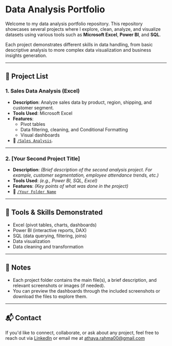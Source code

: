 # Data Analysis Portfolio

Welcome to my data analysis portfolio repository. This repository showcases several projects where I explore, clean, analyze, and visualize datasets using various tools such as **Microsoft Excel**, **Power BI**, and **SQL**.

Each project demonstrates different skills in data handling, from basic descriptive analysis to more complex data visualization and business insights generation.

---

## 📁 Project List

### 1. **Sales Data Analysis (Excel)**
- **Description**: Analyze sales data by product, region, shipping, and customer segment. 
- **Tools Used**: Microsoft Excel
- **Features**:
  - Pivot tables
  - Data filtering, cleaning, and Conditional Formatting
  - Visual dashboards
- 📂 [`/Sales Analysis`]([./Sales%20Analysis%20Portfolio][https://github.com/AthayaRahma00/My-portfolio/blob/main/Sales%20Analysis-Portfolio.xlsx]).

---

### 2. **[Your Second Project Title]**
- **Description**: *(Brief description of the second analysis project. For example, customer segmentation, employee attendance trends, etc.)*
- **Tools Used**: *(e.g., Power BI, SQL, Excel)*
- **Features**: *(Key points of what was done in the project)*
- 📂 [`/Your Folder Name`](./Your%20Folder%20Name)

---

## 🧰 Tools & Skills Demonstrated
- Excel (pivot tables, charts, dashboards)
- Power BI (interactive reports, DAX)
- SQL (data querying, filtering, joins)
- Data visualization 
- Data cleaning and transformation

---

## 📌 Notes
- Each project folder contains the main file(s), a brief description, and relevant screenshots or images (if needed).
- You can preview the dashboards through the included screenshots or download the files to explore them.

---

## 📬 Contact
If you'd like to connect, collaborate, or ask about any project, feel free to reach out via [LinkedIn](https://linkedin.com/in/athaya-rahma-puteri) or email me at athaya.rahma00@gmail.com 
